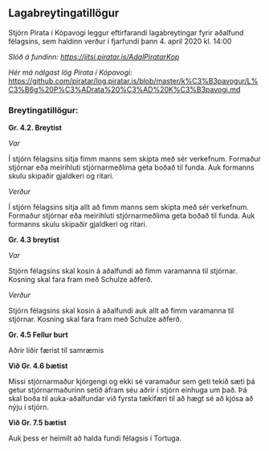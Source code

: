 ## Lagabreytingatillögur

Stjórn Pírata í Kópavogi leggur eftirfarandi lagabreytingar fyrir aðalfund félagsins, sem haldinn verður í fjarfundi þann 4. apríl 2020 kl. 14:00

*Slóð á fundinn: https://jitsi.piratar.is/AdalPiratarKop*

*Hér má nálgast lög Pírata í Kópavogi:* https://github.com/piratar/log.piratar.is/blob/master/k%C3%B3pavogur/L%C3%B6g%20P%C3%ADrata%20%C3%AD%20K%C3%B3pavogi.md

### Breytingatillögur:
**Gr. 4.2.  Breytist**

*Var*

Í stjórn félagsins sitja fimm manns sem skipta með sér verkefnum. Formaður stjórnar eða meirihluti stjórnarmeðlima geta boðað til funda. Auk formanns skulu skipaðir gjaldkeri og ritari.

*Verður*

Í stjórn félagsins sitja allt að  fimm manns sem skipta með sér verkefnum. Formaður stjórnar eða meirihluti stjórnarmeðlima geta boðað til funda. Auk formanns skulu skipaðir gjaldkeri og ritari.

 

**Gr. 4.3 breytist** 

*Var*

Stjórn félagsins skal kosin á aðalfundi að  fimm varamanna til stjórnar. Kosning skal fara fram með Schulze aðferð.

*Verður*

Stjórn félagsins skal kosin á aðalfundi auk allt að  fimm varamanna til stjórnar. Kosning skal fara fram með Schulze aðferð.

**Gr. 4.5 Fellur burt** 

Aðrir liðir færist til samræmis

**Við Gr. 4.6 bætist**

Missi stjórnarmaður kjörgengi og ekki sé varamaður sem geti tekið sæti þá getur stjórnarmaðurinn setið áfram séu aðrir í stjórn einhuga um það.  Þá skal boða til auka-aðalfundar við fyrsta tækifæri til að hægt sé að kjósa að nýju í stjórn. 

**Við Gr. 7.5 bætist**

Auk þess er heimilt að halda fundi félagsis í Tortuga. 
